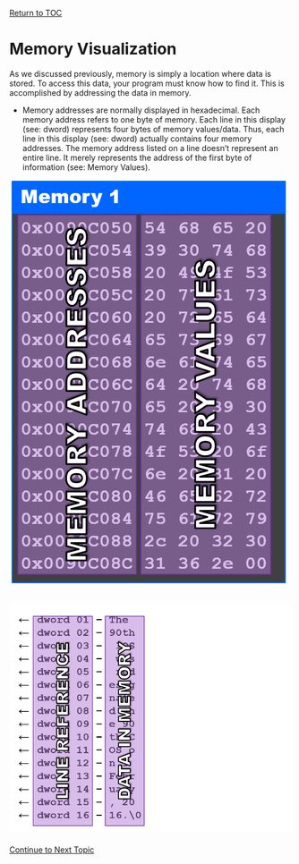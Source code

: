 <a href="https://github.com/CyberTrainingUSAF/05-C-Programming/blob/master/00-Table-of-Contents.md" rel="Return to TOC"> Return to TOC </a>


# Memory Visualization
As we discussed previously, memory is simply a location where data is stored.  To access this data, your program must know how to find it.  This is accomplished by addressing the data in memory.  
  * Memory addresses are normally displayed in hexadecimal.  Each memory address refers to one byte of memory.  Each line in this display (see: dword) represents four bytes of memory values/data.  Thus, each line in this display (see: dword) actually contains four memory addresses.  The memory address listed on a line doesn’t represent an entire line.  It merely represents the address of the first byte of information (see: Memory Values). 


![](/assets/Memory_Address.png )


![](/assets/Data_Mem.png)
---

<a href="https://github.com/CyberTrainingUSAF/05-C-Programming/blob/master/11_Pointers_Arrays/05_UC_pointers-arrays.md" rel="Continue to Next Topic"> Continue to Next Topic </a>
